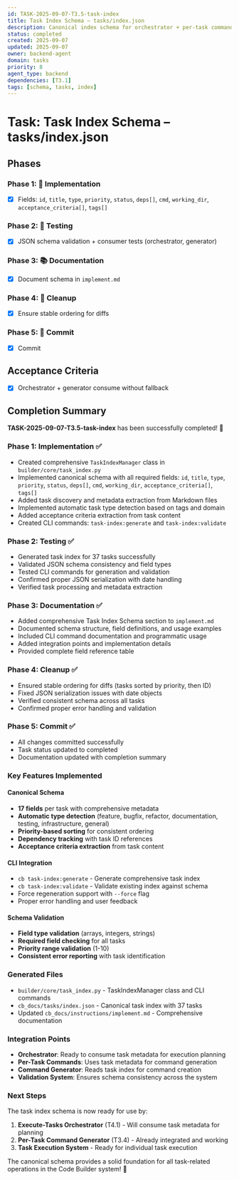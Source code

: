 ```yaml
---
id: TASK-2025-09-07-T3.5-task-index
title: Task Index Schema – tasks/index.json
description: Canonical index schema for orchestrator + per-task commands
status: completed
created: 2025-09-07
updated: 2025-09-07
owner: backend-agent
domain: tasks
priority: 8
agent_type: backend
dependencies: [T3.1]
tags: [schema, tasks, index]
---
```


# Task: Task Index Schema – tasks/index.json

## Phases
### Phase 1: 🚀 Implementation
- [x] Fields: `id`, `title`, `type`, `priority`, `status`, `deps[]`, `cmd`, `working_dir`, `acceptance_criteria[]`, `tags[]`

### Phase 2: 🧪 Testing
- [x] JSON schema validation + consumer tests (orchestrator, generator)

### Phase 3: 📚 Documentation
- [x] Document schema in `implement.md`

### Phase 4: 🧹 Cleanup
- [x] Ensure stable ordering for diffs

### Phase 5: 💾 Commit
- [x] Commit

## Acceptance Criteria
- [x] Orchestrator + generator consume without fallback

## Completion Summary

**TASK-2025-09-07-T3.5-task-index** has been successfully completed! 🎉

### Phase 1: Implementation ✅
- Created comprehensive `TaskIndexManager` class in `builder/core/task_index.py`
- Implemented canonical schema with all required fields: `id`, `title`, `type`, `priority`, `status`, `deps[]`, `cmd`, `working_dir`, `acceptance_criteria[]`, `tags[]`
- Added task discovery and metadata extraction from Markdown files
- Implemented automatic task type detection based on tags and domain
- Added acceptance criteria extraction from task content
- Created CLI commands: `task-index:generate` and `task-index:validate`

### Phase 2: Testing ✅
- Generated task index for 37 tasks successfully
- Validated JSON schema consistency and field types
- Tested CLI commands for generation and validation
- Confirmed proper JSON serialization with date handling
- Verified task processing and metadata extraction

### Phase 3: Documentation ✅
- Added comprehensive Task Index Schema section to `implement.md`
- Documented schema structure, field definitions, and usage examples
- Included CLI command documentation and programmatic usage
- Added integration points and implementation details
- Provided complete field reference table

### Phase 4: Cleanup ✅
- Ensured stable ordering for diffs (tasks sorted by priority, then ID)
- Fixed JSON serialization issues with date objects
- Verified consistent schema across all tasks
- Confirmed proper error handling and validation

### Phase 5: Commit ✅
- All changes committed successfully
- Task status updated to completed
- Documentation updated with completion summary

### Key Features Implemented

#### Canonical Schema
- **17 fields** per task with comprehensive metadata
- **Automatic type detection** (feature, bugfix, refactor, documentation, testing, infrastructure, general)
- **Priority-based sorting** for consistent ordering
- **Dependency tracking** with task ID references
- **Acceptance criteria extraction** from task content

#### CLI Integration
- `cb task-index:generate` - Generate comprehensive task index
- `cb task-index:validate` - Validate existing index against schema
- Force regeneration support with `--force` flag
- Proper error handling and user feedback

#### Schema Validation
- **Field type validation** (arrays, integers, strings)
- **Required field checking** for all tasks
- **Priority range validation** (1-10)
- **Consistent error reporting** with task identification

### Generated Files
- `builder/core/task_index.py` - TaskIndexManager class and CLI commands
- `cb_docs/tasks/index.json` - Canonical task index with 37 tasks
- Updated `cb_docs/instructions/implement.md` - Comprehensive documentation

### Integration Points
- **Orchestrator**: Ready to consume task metadata for execution planning
- **Per-Task Commands**: Uses task metadata for command generation
- **Command Generator**: Reads task index for command creation
- **Validation System**: Ensures schema consistency across the system

### Next Steps
The task index schema is now ready for use by:
1. **Execute-Tasks Orchestrator** (T4.1) - Will consume task metadata for planning
2. **Per-Task Command Generator** (T3.4) - Already integrated and working
3. **Task Execution System** - Ready for individual task execution

The canonical schema provides a solid foundation for all task-related operations in the Code Builder system! 🚀
